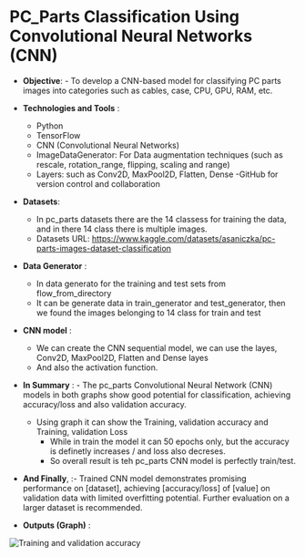  # **PC_Parts Classification Using Convolutional Neural Networks (CNN)**
-  **Objective**:
                  -   To develop a CNN-based model for classifying PC parts images into categories such as cables, case, CPU, GPU, RAM, etc.
   
  
- **Technologies and Tools** :
     - Python
     - TensorFlow
     - CNN (Convolutional Neural Networks)
     - ImageDataGenerator: For Data augmentation techniques (such as rescale, rotation_range, flipping, scaling and range)
     - Layers: such as Conv2D, MaxPool2D, Flatten, Dense
       -GitHub for version control and collaboration

- **Datasets**:
    - In pc_parts datasets there are the 14 classess for training the data, and in there 14 class there is multiple images.
    - Datasets URL:  https://www.kaggle.com/datasets/asaniczka/pc-parts-images-dataset-classification
 
 - **Data Generator** :
    - In data generato for the training and test sets from flow_from_directory
    - It can be generate data in train_generator and test_generator, then we found the images belonging to 14 class for train and test

- **CNN model** :
    - We can create the CNN sequential model, we can use the layes, Conv2D, MaxPool2D, Flatten and Dense layes
    -   And also the activation function.

- **In Summary** :
  		- The pc_parts Convolutional Neural Network (CNN) models in both graphs show good potential for classification, achieving accuracy/loss and also validation accuracy.
    -  Using graph it can show the Training, validation accuracy and Training, validation Loss
       -  While in train the model it can 50 epochs only, but the accuracy is definetly increases / and loss also decreses.
       -  So overall result is teh pc_parts CNN model is perfectly train/test.

- **And Finally**, :- Trained CNN model demonstrates promising performance on [dataset], achieving [accuracy/loss] of [value] on validation data with limited overfitting potential. Further evaluation on a larger dataset is recommended.

- **Outputs (Graph)** :

![Training and  validation accuracy](https://github.com/kunalkapade01/Artificial-intelligence-AI-/assets/107420977/24bae14e-56fb-4428-bcfd-99667dc8ceb9)
